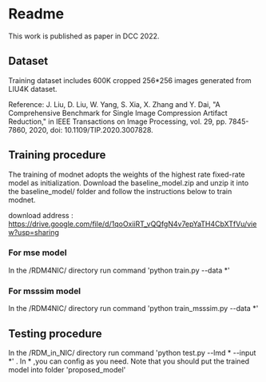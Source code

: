 # Readme
This work is published as paper in DCC 2022.
## Dataset        

Training dataset includes 600K cropped 256*256 images generated from LIU4K dataset. 

Reference: J. Liu, D. Liu, W. Yang, S. Xia, X. Zhang and Y. Dai, "A Comprehensive Benchmark for Single Image Compression Artifact Reduction," in IEEE Transactions on Image Processing, vol. 29, pp. 7845-7860, 2020, doi: 10.1109/TIP.2020.3007828.

## Training procedure

The training of modnet adopts the weights of the highest rate fixed-rate model as initialization. Download the baseline_model.zip and unzip it into the baseline_model/ folder and follow the instructions below to train modnet.

download address : https://drive.google.com/file/d/1qoOxiiRT_vQQfgN4v7epYaTH4CbXTfVu/view?usp=sharing

### For mse model

In the /RDM4NIC/ directory run command 'python train.py --data *' 

### For msssim model

In the /RDM4NIC/ directory run command 'python train_msssim.py --data *'

## Testing procedure

In the /RDM_in_NIC/ directory run command 'python test.py --lmd * --input *' . In * ,you can config as you need. Note that you should put the trained model into folder 'proposed_model'





